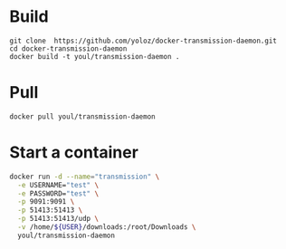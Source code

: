 # Build

```
git clone  https://github.com/yoloz/docker-transmission-daemon.git
cd docker-transmission-daemon
docker build -t youl/transmission-daemon .
```

# Pull 

`docker pull youl/transmission-daemon`

# Start a container

```bash
docker run -d --name="transmission" \
  -e USERNAME="test" \
  -e PASSWORD="test" \
  -p 9091:9091 \
  -p 51413:51413 \
  -p 51413:51413/udp \
  -v /home/${USER}/downloads:/root/Downloads \
  youl/transmission-daemon
```
